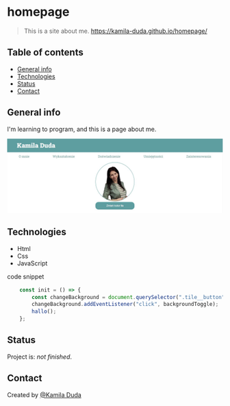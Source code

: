 # homepage
> This is a site about me. https://kamila-duda.github.io/homepage/

## Table of contents
* [General info](#general-info)
* [Technologies](#technologies)
* [Status](#status)
* [Contact](#contact)

## General info
I'm learning to program, and this is a page about me.

![homepage screenshot](https://github.com/kamila-duda/homepage/blob/master/images/screen1.JPG?raw=true)

## Technologies
* Html
* Css
* JavaScript

code snippet
```javascript
    const init = () => {
        const changeBackground = document.querySelector(".tile__button");
        changeBackground.addEventListener("click", backgroundToggle);
        hallo();
    };
```

## Status
Project is: _not finished_.

## Contact
Created by [@Kamila Duda](https://github.com/kamila-duda)
